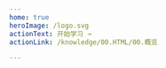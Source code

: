 ```yaml
---
home: true
heroImage: /logo.svg
actionText: 开始学习 →
actionLink: /knowledge/00.HTML/00.概览

---
```


<AdUnit />

